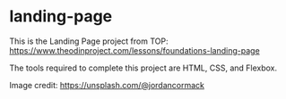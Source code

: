 # landing-page

This is the Landing Page project from TOP: https://www.theodinproject.com/lessons/foundations-landing-page

The tools required to complete this project are HTML, CSS, and Flexbox.

Image credit: https://unsplash.com/@jordancormack
